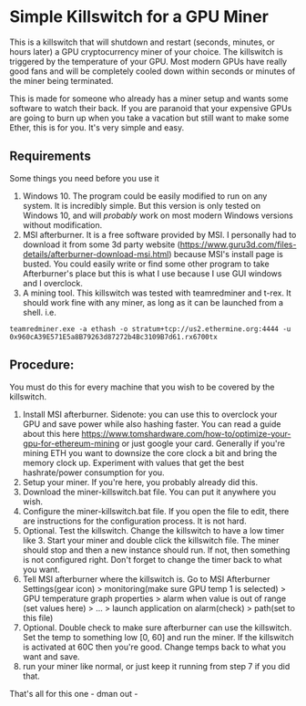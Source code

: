 # Simple Killswitch for a GPU Miner

This is a killswitch that will shutdown and restart (seconds, minutes, or hours later) a GPU cryptocurrency miner of your choice.  The killswitch is triggered by the temperature of your GPU.  Most modern GPUs have really good fans and will be completely cooled down within seconds or minutes of the miner being terminated.

This is made for someone who already has a miner setup and wants some software to watch their back.  If you are paranoid that your expensive GPUs are going to burn up when you take a vacation but still want to make some Ether, this is for you.  It's very simple and easy.

## Requirements
Some things you need before you use it
1. Windows 10.  The program could be easily modified to run on any system.  It is incredibly simple.  But this version is only tested on Windows 10, and will *probably* work on most modern Windows versions without modification.
2. MSI afterburner.  It is a free software provided by MSI.  I personally had to download it from some 3d party website (https://www.guru3d.com/files-details/afterburner-download-msi.html) because MSI's install page is busted.  You could easily write or find some other program to take Afterburner's place but this is what I use because I use GUI windows and I overclock.
3. A mining tool.  This killswitch was tested with teamredminer and t-rex.  It should work fine with any miner, as long as it can be launched from a shell. i.e.
```
teamredminer.exe -a ethash -o stratum+tcp://us2.ethermine.org:4444 -u 0x960cA39E571E5a8B79263d87272b4Bc3109B7d61.rx6700tx
```
  
## Procedure:
You must do this for every machine that you wish to be covered by the killswitch.
1. Install MSI afterburner.  Sidenote: you can use this to overclock your GPU and save power while also hashing faster.  You can read a guide about this here https://www.tomshardware.com/how-to/optimize-your-gpu-for-ethereum-mining or just google your card.  Generally if you're mining ETH you want to downsize the core clock a bit and bring the memory clock up.  Experiment with values that get the best hashrate/power consumption for you.
2. Setup your miner.  If you're here, you probably already did this.
3. Download the miner-killswitch.bat file.  You can put it anywhere you wish.
4. Configure the miner-killswitch.bat file.  If you open the file to edit, there are instructions for the configuration process.  It is not hard.
5. Optional. Test the killswitch.  Change the killswitch to have a low timer like 3.  Start your miner and double click the killswitch file.  The miner should stop and then a new instance should run.  If not, then something is not configured right.  Don't forget to change the timer back to what you want.
6. Tell MSI afterburner where the killswitch is.  Go to MSI Afterburner Settings(gear icon) > monitoring(make sure GPU temp 1 is selected) > GPU temperature graph properties > alarm when value is out of range (set values here) > ... > launch application on alarm(check) > path(set to this file)
7. Optional. Double check to make sure afterburner can use the killswitch.  Set the temp to something low [0, 60] and run the miner.  If the killswitch is activated at 60C then you're good.  Change temps back to what you want and save.
8. run your miner like normal, or just keep it running from step 7 if you did that.

That's all for this one - dman out -